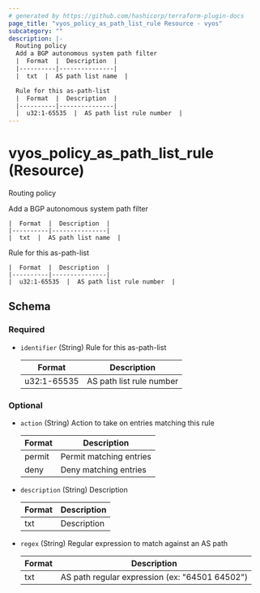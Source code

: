 ```yaml
---
# generated by https://github.com/hashicorp/terraform-plugin-docs
page_title: "vyos_policy_as_path_list_rule Resource - vyos"
subcategory: ""
description: |-
  Routing policy
  Add a BGP autonomous system path filter
  |  Format  |  Description  |
  |----------|---------------|
  |  txt  |  AS path list name  |

  Rule for this as-path-list
  |  Format  |  Description  |
  |----------|---------------|
  |  u32:1-65535  |  AS path list rule number  |
---
```


# vyos_policy_as_path_list_rule (Resource)

Routing policy

Add a BGP autonomous system path filter

    |  Format  |  Description  |
    |----------|---------------|
    |  txt  |  AS path list name  |

Rule for this as-path-list

    |  Format  |  Description  |
    |----------|---------------|
    |  u32:1-65535  |  AS path list rule number  |



<!-- schema generated by tfplugindocs -->
## Schema

### Required

- `identifier` (String) Rule for this as-path-list

    |  Format  |  Description  |
    |----------|---------------|
    |  u32:1-65535  |  AS path list rule number  |

### Optional

- `action` (String) Action to take on entries matching this rule

    |  Format  |  Description  |
    |----------|---------------|
    |  permit  |  Permit matching entries  |
    |  deny  |  Deny matching entries  |
- `description` (String) Description

    |  Format  |  Description  |
    |----------|---------------|
    |  txt  |  Description  |
- `regex` (String) Regular expression to match against an AS path

    |  Format  |  Description  |
    |----------|---------------|
    |  txt  |  AS path regular expression (ex: "64501 64502")  |
